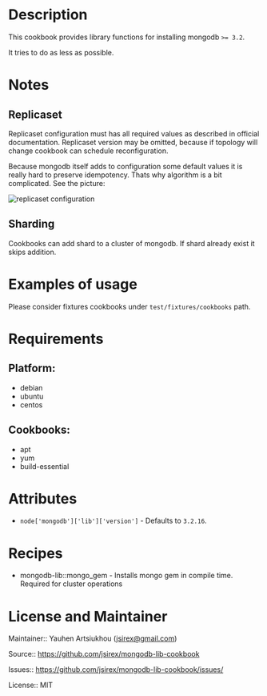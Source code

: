 # Description

This cookbook provides library functions for installing mongodb `>= 3.2`.

It tries to do as less as possible.


# Notes

## Replicaset

Replicaset configuration must has all required values as described in official documentation.
Replicaset version may be omitted, because if topology will change cookbook can schedule reconfiguration.

Because mongodb itself adds to configuration some default values it is really hard to preserve idempotency.
Thats why algorithm is a bit complicated. See the picture:

![replicaset configuration](https://raw.githubusercontent.com/jsirex/mongodb-lib-cookbook/master/doc/replication.png)


## Sharding

Cookbooks can add shard to a cluster of mongodb. If shard already exist it skips addition.

# Examples of usage

Please consider fixtures cookbooks under `test/fixtures/cookbooks` path.

# Requirements

## Platform:

* debian
* ubuntu
* centos

## Cookbooks:

* apt
* yum
* build-essential

# Attributes

* `node['mongodb']['lib']['version']` -  Defaults to `3.2.16`.

# Recipes

* mongodb-lib::mongo_gem - Installs mongo gem in compile time. Required for cluster operations

# License and Maintainer

Maintainer:: Yauhen Artsiukhou (<jsirex@gmail.com>)

Source:: https://github.com/jsirex/mongodb-lib-cookbook

Issues:: https://github.com/jsirex/mongodb-lib-cookbook/issues/

License:: MIT
